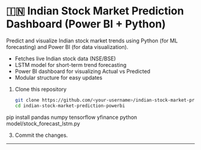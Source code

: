# 🇮🇳 Indian Stock Market Prediction Dashboard (Power BI + Python)
Predict and visualize Indian stock market trends using Python (for ML forecasting) and Power BI (for data visualization).
- Fetches live Indian stock data (NSE/BSE)
- LSTM model for short-term trend forecasting
- Power BI dashboard for visualizing Actual vs Predicted
- Modular structure for easy updates
1. Clone this repository  
   ```bash
   git clone https://github.com/<your-username>/indian-stock-market-prediction-powerbi.git
   cd indian-stock-market-prediction-powerbi
pip install pandas numpy tensorflow yfinance
python model/stock_forecast_lstm.py

3. Commit the changes.

---





